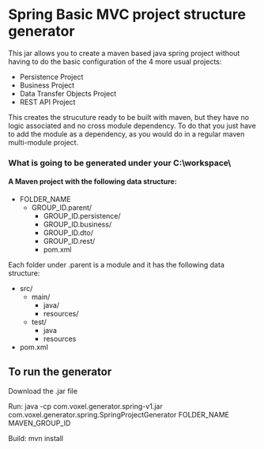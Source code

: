 # Spring Basic MVC project structure generator

This jar allows you to create a maven based java spring project without having to do the basic configuration of the 4 more usual projects:
- Persistence Project
- Business Project
- Data Transfer Objects Project
- REST API Project

This creates the strucuture ready to be built with maven, but they have no logic associated and no cross module dependency.
To do that you just have to add the module as a dependency, as you would do in a regular maven multi-module project.

### What is going to be generated under your C:\workspace\
#### A Maven project with the following data structure:
- FOLDER_NAME
  - GROUP_ID.parent/
    - GROUP_ID.persistence/
    - GROUP_ID.business/
    - GROUP_ID.dto/
    - GROUP_ID.rest/
    - pom.xml
  
Each folder under <groupId>.parent is a module and it has the following data structure:
  - src/
    - main/
      - java/
      - resources/
    - test/
      - java
      - resources
  - pom.xml

## To run the generator
Download the .jar file

Run: 
java -cp com.voxel.generator.spring-v1.jar com.voxel.generator.spring.SpringProjectGenerator FOLDER_NAME MAVEN_GROUP_ID

Build: mvn install
